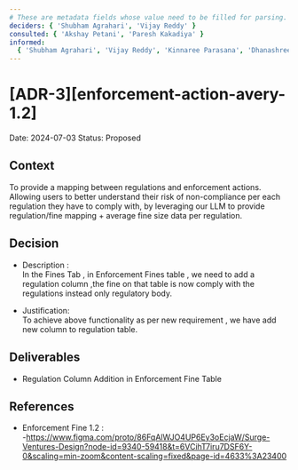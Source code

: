 ```yaml
---
# These are metadata fields whose value need to be filled for parsing.
deciders: { 'Shubham Agrahari', 'Vijay Reddy' }
consulted: { 'Akshay Petani', 'Paresh Kakadiya' }
informed:
  { 'Shubham Agrahari', 'Vijay Reddy', 'Kinnaree Parasana', 'Dhanashree Kale' }
---
```


# [ADR-3][enforcement-action-avery-1.2]

Date: 2024-07-03
Status: Proposed

## Context

To provide a mapping between regulations and enforcement actions. Allowing users to better understand their risk of non-compliance per each regulation they
have to comply with, by leveraging our LLM to provide regulation/fine mapping + average fine size data per regulation.

## Decision

- Description : <br/>
  In the Fines Tab , in Enforcement Fines table , we need to add a regulation column ,the fine on that table is now comply with the regulations instead only regulatory body.

- Justification: <br/>
  To achieve above functionality as per new requirement , we have add new column to regulation table.

## Deliverables

- Regulation Column Addition in Enforcement Fine Table <br/>

## References

- Enforcement Fine 1.2 : <br/> -https://www.figma.com/proto/86FqAlWJO4UP6Ey3oEcjaW/Surge-Ventures-Design?node-id=9340-59418&t=6VCihT7iru7DSF6Y-0&scaling=min-zoom&content-scaling=fixed&page-id=4633%3A23400

